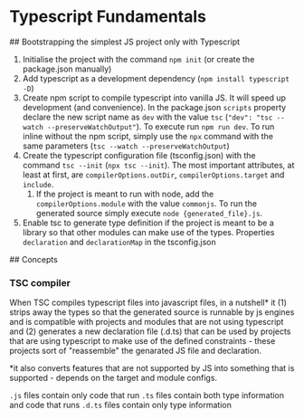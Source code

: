 # Typescript Fundamentals

## Bootstrapping the simplest JS project only with Typescript

1. Initialise the project with the command `npm init` (or create the package.json manually)
2. Add typescript as a development dependency (`npm install typescript -D`)
3. Create npm script to compile typescript into vanilla JS. It will speed up development (and convenience). 
In the package.json `scripts` property declare the new script name as `dev` with the value `tsc` (`"dev": "tsc --watch --preserveWatchOutput"`). To execute run `npm run dev`.
To run inline without the npm script, simply use the `npx` command with the same parameters (`tsc --watch --preserveWatchOutput`)
4. Create the typescript configuration file (tsconfig.json) with the command `tsc --init` (`npx tsc --init`).
The most important attributes, at least at first, are `compilerOptions.outDir`, `compilerOptions.target` and `include`.
    1. If the project is meant to run with node, add the `compilerOptions.module` with the value `commonjs`. To run the generated source simply execute `node {generated_file}.js`.
5. Enable tsc to generate type definition if the project is meant to be a library so that other modules can make use of the types. Properties `declaration` and `declarationMap` in the tsconfig.json


## Concepts

### TSC compiler

When TSC compiles typescript files into javascript files, in a nutshell* it (1) strips away the types so that the generated source is runnable by js engines and is compatible with projects and modules that are not using typescript and (2) generates a new declaration file (.d.ts) that can be used by projects that are using typescript to make use of the defined constraints - these projects sort of "reassemble" the genarated JS file and declaration.

*it also converts features that are not supported by JS into something that is supported - depends on the target and module configs.

`.js` files contain only code that run
`.ts` files contain both type information and code that runs
`.d.ts` files contain only type information

